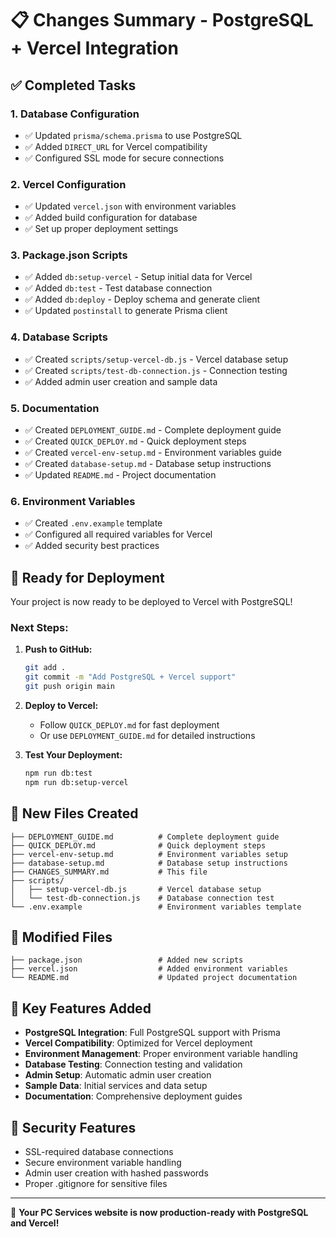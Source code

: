 # 📋 Changes Summary - PostgreSQL + Vercel Integration

## ✅ Completed Tasks

### 1. Database Configuration
- ✅ Updated `prisma/schema.prisma` to use PostgreSQL
- ✅ Added `DIRECT_URL` for Vercel compatibility
- ✅ Configured SSL mode for secure connections

### 2. Vercel Configuration
- ✅ Updated `vercel.json` with environment variables
- ✅ Added build configuration for database
- ✅ Set up proper deployment settings

### 3. Package.json Scripts
- ✅ Added `db:setup-vercel` - Setup initial data for Vercel
- ✅ Added `db:test` - Test database connection
- ✅ Added `db:deploy` - Deploy schema and generate client
- ✅ Updated `postinstall` to generate Prisma client

### 4. Database Scripts
- ✅ Created `scripts/setup-vercel-db.js` - Vercel database setup
- ✅ Created `scripts/test-db-connection.js` - Connection testing
- ✅ Added admin user creation and sample data

### 5. Documentation
- ✅ Created `DEPLOYMENT_GUIDE.md` - Complete deployment guide
- ✅ Created `QUICK_DEPLOY.md` - Quick deployment steps
- ✅ Created `vercel-env-setup.md` - Environment variables guide
- ✅ Created `database-setup.md` - Database setup instructions
- ✅ Updated `README.md` - Project documentation

### 6. Environment Variables
- ✅ Created `.env.example` template
- ✅ Configured all required variables for Vercel
- ✅ Added security best practices

## 🚀 Ready for Deployment

Your project is now ready to be deployed to Vercel with PostgreSQL!

### Next Steps:
1. **Push to GitHub:**
   ```bash
   git add .
   git commit -m "Add PostgreSQL + Vercel support"
   git push origin main
   ```

2. **Deploy to Vercel:**
   - Follow `QUICK_DEPLOY.md` for fast deployment
   - Or use `DEPLOYMENT_GUIDE.md` for detailed instructions

3. **Test Your Deployment:**
   ```bash
   npm run db:test
   npm run db:setup-vercel
   ```

## 📁 New Files Created

```
├── DEPLOYMENT_GUIDE.md          # Complete deployment guide
├── QUICK_DEPLOY.md              # Quick deployment steps
├── vercel-env-setup.md          # Environment variables setup
├── database-setup.md            # Database setup instructions
├── CHANGES_SUMMARY.md           # This file
├── scripts/
│   ├── setup-vercel-db.js       # Vercel database setup
│   └── test-db-connection.js    # Database connection test
└── .env.example                 # Environment variables template
```

## 🔧 Modified Files

```
├── package.json                 # Added new scripts
├── vercel.json                  # Added environment variables
└── README.md                    # Updated project documentation
```

## 🎯 Key Features Added

- **PostgreSQL Integration**: Full PostgreSQL support with Prisma
- **Vercel Compatibility**: Optimized for Vercel deployment
- **Environment Management**: Proper environment variable handling
- **Database Testing**: Connection testing and validation
- **Admin Setup**: Automatic admin user creation
- **Sample Data**: Initial services and data setup
- **Documentation**: Comprehensive deployment guides

## 🔐 Security Features

- SSL-required database connections
- Secure environment variable handling
- Admin user creation with hashed passwords
- Proper .gitignore for sensitive files

---

🎉 **Your PC Services website is now production-ready with PostgreSQL and Vercel!**